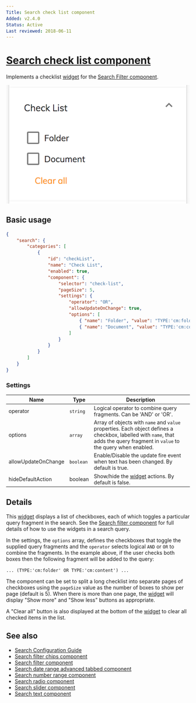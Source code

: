 ```yaml
---
Title: Search check list component
Added: v2.4.0
Status: Active
Last reviewed: 2018-06-11
---
```


# [Search check list component](../../../lib/content-services/src/lib/search/components/search-check-list/search-check-list.component.ts "Defined in search-check-list.component.ts")

Implements a checklist [widget](../../../lib/testing/src/lib/core/pages/form/widgets/widget.ts) for the [Search Filter component](search-filter.component.md).

![Check list widget screenshot](../../docassets/images/search-check-list.png)

## Basic usage

```json
{
    "search": {
        "categories": [
            {
                "id": "checkList",
                "name": "Check List",
                "enabled": true,
                "component": {
                    "selector": "check-list",
                    "pageSize": 5,
                    "settings": {
                        "operator": "OR",
                        "allowUpdateOnChange": true,
                        "options": [
                            { "name": "Folder", "value": "TYPE:'cm:folder'" },
                            { "name": "Document", "value": "TYPE:'cm:content'" }
                        ]
                    }
                }
            }
        ]
    }
}
```

### Settings

| Name | Type | Description |
| ---- | ---- | ----------- |
| operator | `string` | Logical operator to combine query fragments. Can be 'AND' or 'OR'. |
| options | `array` | Array of objects with `name` and `value` properties. Each object defines a checkbox, labelled with `name`, that adds the query fragment in `value` to the query when enabled. |
| allowUpdateOnChange | `boolean` | Enable/Disable the update fire event when text has been changed. By default is true. |
| hideDefaultAction | boolean | Show/hide the [widget](../../../lib/testing/src/lib/core/pages/form/widgets/widget.ts) actions. By default is false. |

## Details

This [widget](../../../lib/testing/src/lib/core/pages/form/widgets/widget.ts) displays a list of checkboxes, each of which toggles a particular query fragment
in the search. See the [Search filter component](search-filter.component.md) for full details of how to use the widgets
in a search query.

In the settings, the `options` array, defines the checkboxes that toggle the supplied query
fragments and the `operator` selects logical `AND` or `OR` to combine the fragments.
In the example above, if the user checks both boxes then the following fragment will be added
to the query:

```text
... (TYPE:'cm:folder' OR TYPE:'cm:content') ...
```

The component can be set to split a long checklist into separate pages of checkboxes
using the `pageSize` value as the number of boxes to show per page (default is 5).
When there is more than one page, the [widget](../../../lib/testing/src/lib/core/pages/form/widgets/widget.ts) will display "Show more" and "Show less"
buttons as appropriate.

A "Clear all" button is also displayed at the bottom of the [widget](../../../lib/testing/src/lib/core/pages/form/widgets/widget.ts) to clear all checked
items in the list.

## See also

-   [Search Configuration Guide](../../user-guide/search-configuration-guide.md)
-   [Search filter chips component](search-filter-chips.component.md)
-   [Search filter component](search-filter.component.md)
-   [Search date range advanced tabbed component](search-date-range-advanced-tabbed.component.md)
-   [Search number range component](search-number-range.component.md)
-   [Search radio component](search-radio.component.md)
-   [Search slider component](search-slider.component.md)
-   [Search text component](search-text.component.md)
